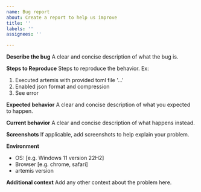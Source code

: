 ```yaml
---
name: Bug report
about: Create a report to help us improve
title: ''
labels: ''
assignees: ''

---
```


**Describe the bug**
A clear and concise description of what the bug is.

**Steps to Reproduce**
Steps to reproduce the behavior. Ex: 
1. Executed artemis with provided toml file '...'
2. Enabled json format and compression
3. See error

**Expected behavior**
A clear and concise description of what you expected to happen.

**Current behavior**
A clear and concise description of what happens instead.

**Screenshots**
If applicable, add screenshots to help explain your problem.

**Environment**
 - OS: [e.g. Windows 11 version 22H2]
 - Browser [e.g. chrome, safari]
 - artemis version

**Additional context**
Add any other context about the problem here.
